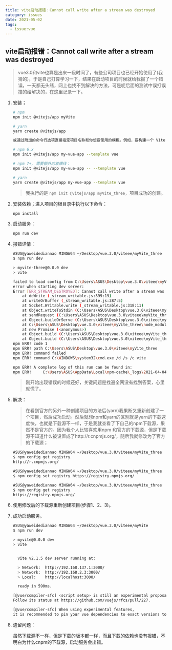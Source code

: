 ```yaml
---
title: vite启动报错：Cannot call write after a stream was destroyed
category: issues
date: 2021-05-02
tags:
  - issue:vue
---
```


## vite启动报错：Cannot call write after a stream was destroyed

> vue3.0和vite也算是出来一段时间了，有些公司项目也已经开始使用了(我猜的)，于是自己打算学习一下，结果在启动项目的时候就给我报了一个错误，一天都无头绪，网上也找不到解决的方法，可是呢后面的测试中误打误撞的给解决的，在这里记录一下。

1. 安装；

   ```bash
   # npm
   npm init @vitejs/app myVite
   
   # yarn
   yarn create @vitejs/app
   
   或通过附加的命令行选项直接指定项目名称和你想要使用的模板。例如，要构建一个 Vite + Vue 项目，运行:
   
   # npm 6.x
   npm init @vitejs/app my-vue-app --template vue
   
   # npm 7+, 需要额外的双横线：
   npm init @vitejs/app my-vue-app -- --template vue
   
   # yarn
   yarn create @vitejs/app my-vue-app --template vue
   ```

   > 我执行的是 `npm init @vitejs/app myVite_three`，项目成功的创建。

2. 安装依赖；进入项目的根目录中执行以下命令：

   ```bash
   npm install
   ```

3. 启动服务：

   ```bash
   npm run dev
   ```

4. 报错详情：

   ```bash
   ASUS@yaweidediannao MINGW64 ~/Desktop/vue.3.0/viteee/myVite_three
   $ npm run dev
   
   > myvite-three@0.0.0 dev
   > vite
   
   failed to load config from C:\Users\ASUS\Desktop\vue.3.0\viteee\myVite_three\vite.config.js
   error when starting dev server:
   Error [ERR_STREAM_DESTROYED]: Cannot call write after a stream was destroyed
       at doWrite (_stream_writable.js:399:19)
       at writeOrBuffer (_stream_writable.js:387:5)
       at Socket.Writable.write (_stream_writable.js:318:11)
       at Object.writeToStdin (C:\Users\ASUS\Desktop\vue.3.0\viteee\myVite_three\node_modules\esbuild\lib\main.js:1413:19)
       at sendRequest (C:\Users\ASUS\Desktop\vue.3.0\viteee\myVite_three\node_modules\esbuild\lib\main.js:576:14)
       at Object.buildOrServe (C:\Users\ASUS\Desktop\vue.3.0\viteee\myVite_three\node_modules\esbuild\lib\main.js:1044:11)
       at C:\Users\ASUS\Desktop\vue.3.0\viteee\myVite_three\node_modules\esbuild\lib\main.js:1444:17
       at new Promise (<anonymous>)
       at Object.build (C:\Users\ASUS\Desktop\vue.3.0\viteee\myVite_three\node_modules\esbuild\lib\main.js:1443:14)
       at Object.build (C:\Users\ASUS\Desktop\vue.3.0\viteee\myVite_three\node_modules\esbuild\lib\main.js:1334:51)
   npm ERR! code 1
   npm ERR! path C:\Users\ASUS\Desktop\vue.3.0\viteee\myVite_three
   npm ERR! command failed
   npm ERR! command C:\WINDOWS\system32\cmd.exe /d /s /c vite
   
   npm ERR! A complete log of this run can be found in:
   npm ERR!     C:\Users\ASUS\AppData\Local\npm-cache\_logs\2021-04-04T06_57_46_748Z-debug.log
   
   ```

   > 刚开始出现错误的时候还好，关键问题是找遍全网没有找到答案，心里就慌了。

5. 解决：

   > 在看到官方的另外一种创建项目的方法后(yarn)我果断又重新创建了一个项目，然后成功启动。然后就想npm和yarn的区别就是yarn的下载速度快，也就是下载源不一样，于是我就查看了下自己的npm下载源，果然不是官方的。因为我个人比较喜欢用npm 和官方的下载源，但是下载源不知道什么被设置成了http://r.cnpmjs.org/，随后我就修改为了官方的下载源；

   ```bash
   ASUS@yaweidediannao MINGW64 ~/Desktop/vue.3.0/viteee/myVite_three
   $ npm config get registry
   http://r.cnpmjs.org/
   
   ASUS@yaweidediannao MINGW64 ~/Desktop/vue.3.0/viteee/myVite_three
   $ npm config set registry https://registry.npmjs.org/
   
   ASUS@yaweidediannao MINGW64 ~/Desktop/vue.3.0/viteee/myVite_three
   $ npm config get registry
   https://registry.npmjs.org/
   
   ```

6. 使用修改后的下载源重新创建项目(步骤1、2、3)。

7. 成功启动服务。

   ```bash
   ASUS@yaweidediannao MINGW64 ~/Desktop/vue.3.0/viteee/myVite
   $ npm run dev
   
   > myvite@0.0.0 dev
   > vite
   
   
     vite v2.1.5 dev server running at:
   
     > Network:  http://192.168.137.1:3000/
     > Network:  http://192.168.2.3:3000/
     > Local:    http://localhost:3000/
   
     ready in 590ms.
   
   [@vue/compiler-sfc] <script setup> is still an experimental proposal.
   Follow its status at https://github.com/vuejs/rfcs/pull/227.
   
   [@vue/compiler-sfc] When using experimental features,
   it is recommended to pin your vue dependencies to exact versions to avoid breakage.
   
   ```

8. 遗留问题：

   虽然下载源不一样，但是下载的版本都一样，而且下载的依赖也没有报错，不明白为什么cnpm的下载源，启动服务会出错。
